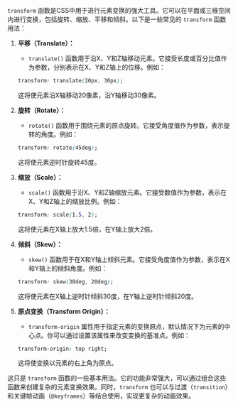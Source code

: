 `transform` 函数是CSS中用于进行元素变换的强大工具。它可以在平面或三维空间内进行变换，包括旋转、缩放、平移和倾斜。以下是一些常见的 `transform` 函数用法：

1. **平移（Translate）：**
   - `translate()` 函数用于沿X、Y和Z轴移动元素。它接受长度或百分比值作为参数，分别表示在X、Y和Z轴上的位移。例如：

   ```css
   transform: translate(20px, 30px);
   ```

   这将使元素沿X轴移动20像素，沿Y轴移动30像素。

2. **旋转（Rotate）：**
   - `rotate()` 函数用于围绕元素的原点旋转。它接受角度值作为参数，表示旋转的角度。例如：

   ```css
   transform: rotate(45deg);
   ```

   这将使元素逆时针旋转45度。

3. **缩放（Scale）：**
   - `scale()` 函数用于沿X、Y和Z轴缩放元素。它接受数值作为参数，表示在X、Y和Z轴上的缩放比例。例如：

   ```css
   transform: scale(1.5, 2);
   ```

   这将使元素在X轴上放大1.5倍，在Y轴上放大2倍。

4. **倾斜（Skew）：**
   - `skew()` 函数用于在X和Y轴上倾斜元素。它接受角度值作为参数，表示在X和Y轴上的倾斜角度。例如：

   ```css
   transform: skew(30deg, 20deg);
   ```

   这将使元素在X轴上逆时针倾斜30度，在Y轴上逆时针倾斜20度。

5. **原点变换（Transform Origin）：**
   - `transform-origin` 属性用于指定元素的变换原点，默认情况下为元素的中心点。你可以通过设置该属性来改变变换的基准点。例如：

   ```css
   transform-origin: top right;
   ```

   这将使变换以元素的右上角为原点。

这只是 `transform` 函数的一些基本用法。它的功能非常强大，可以通过组合这些函数来创建复杂的元素变换效果。同时，`transform` 也可以与过渡（`transition`）和关键帧动画（`@keyframes`）等结合使用，实现更复杂的动画效果。